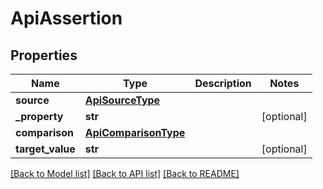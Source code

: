 # ApiAssertion

## Properties
Name | Type | Description | Notes
------------ | ------------- | ------------- | -------------
**source** | [**ApiSourceType**](ApiSourceType.md) |  | 
**_property** | **str** |  | [optional] 
**comparison** | [**ApiComparisonType**](ApiComparisonType.md) |  | 
**target_value** | **str** |  | [optional] 

[[Back to Model list]](../README.md#documentation-for-models) [[Back to API list]](../README.md#documentation-for-api-endpoints) [[Back to README]](../README.md)


